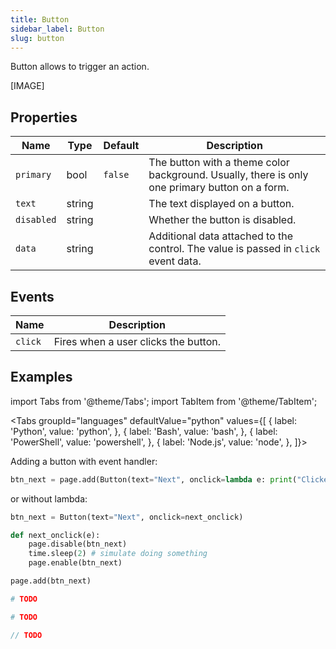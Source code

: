 ```yaml
---
title: Button
sidebar_label: Button
slug: button
---
```


Button allows to trigger an action.

[IMAGE]

## Properties

| Name           | Type   | Default | Description |
| -------------- | ------ | ------- | ----------- |
| `primary`      | bool   | `false` | The button with a theme color background. Usually, there is only one primary button on a form. |
| `text`         | string |         | The text displayed on a button. |
| `disabled`     | string |         | Whether the button is disabled. |
| `data`         | string  |         | Additional data attached to the control. The value is passed in `click` event data. |

## Events

| Name      | Description |
| --------- | ----------- |
| `click`   | Fires when a user clicks the button.  |


## Examples

import Tabs from '@theme/Tabs';
import TabItem from '@theme/TabItem';

<Tabs groupId="languages" defaultValue="python" values={[
  { label: 'Python', value: 'python', },
  { label: 'Bash', value: 'bash', },
  { label: 'PowerShell', value: 'powershell', },
  { label: 'Node.js', value: 'node', },
]}>

<TabItem value="python">

Adding a button with event handler:

```python
btn_next = page.add(Button(text="Next", onclick=lambda e: print("Clicked!")))
```

or without lambda:

```python
btn_next = Button(text="Next", onclick=next_onclick)

def next_onclick(e):
    page.disable(btn_next)
    time.sleep(2) # simulate doing something
    page.enable(btn_next)

page.add(btn_next)
```

</TabItem>

<TabItem value="bash">

```bash
# TODO
```

</TabItem>

<TabItem value="powershell">

```powershell
# TODO
```

</TabItem>

<TabItem value="node">

```javascript
// TODO
```

</TabItem>

</Tabs>
